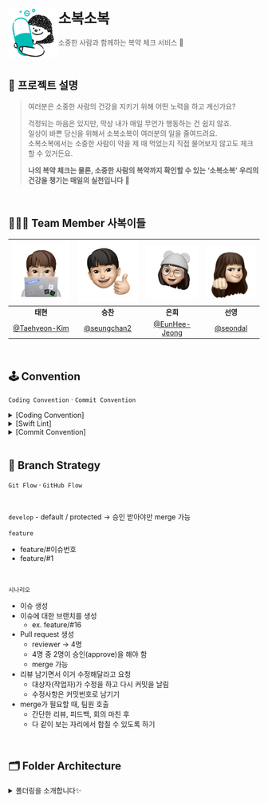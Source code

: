 # 소복소복<img src="./Asset/sobok-logo.png" align=left width=100>

> 소중한 사람과 함께하는 복약 체크 서비스 💊

<br />

## 💭 프로젝트 설명

> 여러분은 소중한 사람의 건강을 지키기 위해 어떤 노력을 하고 계신가요?  
> 
> 걱정되는 마음은 있지만, 막상 내가 매일 무언가 행동하는 건 쉽지 않죠.  
> 일상이 바쁜 당신을 위해서 소복소복이 여러분의 일을 줄여드려요.  
> 소복소복에서는 소중한 사람이 약을 제 때 먹었는지 직접 물어보지 않고도 체크할 수 있거든요.  
> 
> **나의 복약 체크는 물론, 소중한 사람의 복약까지 확인할 수 있는 ‘소복소복’**
> **우리의 건강을 챙기는 매일의 실천입니다** 🙂

<br />

## 🙋🏻‍♂️ Team Member 사복이들

|<img src="./Asset/태현.png" width=200>|<img src="./Asset/승찬.png" width=200>|<img src="./Asset/은희.png" width=200>|<img src="./Asset/선영.png" width=200>|
|:--:|:--:|:--:|:--:|
|**태현**|**승찬**|**은희**|**선영**|
|[@Taehyeon-Kim](https://github.com/Taehyeon-Kim)|[@seungchan2](https://github.com/seungchan2)|[@EunHee-Jeong](https://github.com/EunHee-Jeong)|[@seondal](https://github.com/seondal)|

<br />

## 🕹 Convention

`Coding Convention` · `Commit Convention`

<details markdown="1">
<summary>[Coding Convention]</summary>

#### 📍 MARK 주석

```
// MARK: - Properties

// MARK: - @IBOutlet Properties

// MARK: - @IBAction Properties

// MARK: - View Life Cycle viewDidLoad(), viewWillAppear(_:) …

// MARK: - Functions

// MARK: - Extensions

// MARK: - UITableViewDataSource

// MARK: - UITableViewDelegate 프로토콜들 Extension 으로 빼기
```
<br />

#### 📍 함수 네이밍

##### **`서버통신`**

서비스함수명 + WithAPI

##### **`IBAction`**

동사원형 + 목적어
ex) touchBackButton

##### **`뷰 전환`**

pop, push, present, dismiss

동사 + To + 목적지 뷰 (다음에 보일 뷰)

( dismiss는 dismiss + 현재 뷰 )

##### **`데이터 다루기`**

- 데이터 파싱 - parse + 모델 + 결과물
    
    parseDiaryUserID
    
    sort소확행
    

##### **`초기세팅`**

- init + 목적어

ex) initPickerView

##### **`hidden unhidden`**

- show + 목적어
- hide + 목적어

##### **`뷰 UI 관련`**

- 동사원형 + 목적어

##### **`애니메이션`**

- 동사원형 + 목적어 + WithAnimation
- showButtonsWithAnimation

##### **`register`**

- register + 목적어
- registerXib

##### **`권한 위임`**

- setDelegation()
- assignDelegation()

##### **`subview로 붙이기`**

- attatch

##### **`프로토콜`**

- 뷰 이름 + View + Protocol

<br />

#### 📍 파일명 네이밍

**@IBOutlet Properties - 프로퍼티 종류 뒤에 다 쓰기 (줄임말 X)**

ex) emailTextField(O) emailTF(X)  
      loginButton(O)

**뷰 컨트롤러 파일 만들 때 뒤에 ViewController 다 쓰기 (VC (X))**

파일명 첫 글자는 대문자  
Enum 등은 첫 글자 대문자  
변수 첫 글자는 소문자
</details>


<details markdown="2">
<summary>[Swift Lint]</summary>

```
disabled_rules:
- line_length
- trailing_whitespace
- orphaned_doc_comment
- nesting
- function_body_length

opt_in_rules:
- anyobject_protocol
- let_var_whitespace

included:

excluded:
- SobokSobok/Application # AppDelegate, SceneDelegate 파일 무시
- SobokSobok/Common/NameSpace

identifier_name:
  excluded:
    - id

force_cast:
    warning              # 강제 캐스팅은 error에서 warning으로 변경

```
</details>

<details markdown="3">
<summary>[Commit Convention]</summary>

```
# 💊 [소복소복 Commit Message Template]
# ✅ [커밋 타입] 내용 (#이슈번호) 형식으로 작성
# ✅ ex. [Feat] 로그인 뷰 구현 (#1)
# ✅ 제목(title)을 아랫줄에 작성
# ✅ 최대 50글자, 제목 끝에 마침표 금지, 무엇을 했는지 명확하게 작성

########################
# ✅ 본문(body)을 아랫줄에 작성

########################
# ✅ 꼬릿말(footer)을 아랫줄에 작성

# --- COMMIT END ---
########################
# --- Commit Type ---
# 🚨 총 9개의 커밋 타입으로 구분한다.
# [Docs]   문서 작성 및 수정 작업(README 등)
# [Add]    기능이 아닌 것 생성 및 추가 작업(파일·익스텐션·프로토콜 등)
# [Feat]   새로운 기능 추가 작업
# [Style]  UI 관련 작업(UI 컴포넌트, Xib 파일, 컬러·폰트 작업 등)
# [Fix]    에러 및 버그 수정, 기능에 대한 수정 작업
# [Edit]   Fix가 아닌 모든 수정 작업(주석, 파일 및 폴더 위치, 코드 스타일 등)
# [Del]    파일, 에셋 등 삭제 작업
# [Set]    세팅 관련 작업
# [Test]   테스트 관련 작업
########################
```
</details>

<br />

## 🐾 Branch Strategy

`Git Flow` · `GitHub Flow`

<br />

`develop` - default / protected → 승인 받아야만 merge 가능

`feature`

- feature/#이슈번호
- feature/#1

<br />

`시나리오`

- 이슈 생성
- 이슈에 대한 브랜치를 생성
    - ex. feature/#16
- Pull request 생성
    - reviewer → 4명
    - 4명 중 2명이 승인(approve)을 해야 함
    - merge 가능
- 리뷰 남기면서 이거 수정해달라고 요청
    - 대상자(작업자)가 수정을 하고 다시 커밋을 날림
    - 수정사항은 커밋번호로 남기기
- merge가 필요할 때, 팀원 호출
    - 간단한 리뷰, 피드백, 회의 마친 후
    - 다 같이 보는 자리에서 합칠 수 있도록 하기

<br />

## 🗂 Folder Architecture

<details markdown="1">
<summary>폴더링을 소개합니다✨</summary>

- 🗂 Application (Application Layer에 해당하는 그룹)

    - AppDelegate.swift
    - SceneDelegate.swift
- 🗂 Common
    - 🗂 DesignSystem (ex. `Component`, `FontConverter`, `etc.`)
    - 🗂 NameSpace (ex. `Font`, `Color`, `Image`, `Xib`, `Text`, `etc.`)
    - 🗂 Extension (EasyKit에 없고 프로젝트 내에서 필요한 Extension)
    - 🗂 Protocol
- 🗂 Data
    - 🗂 Mock (Mock, Stub용으로 사용할 json 파일)
    - 🗂 Model (일반 Model)
    - 🗂 DTO (네트워크 통신용 Model)
- 🗂 Presentation
    - 🗂 Common (공통 VC)
    
        - BaseViewController
        - Navigation
        - TabBarController
    - 🗂 Splash (뷰)
    
        - SplashViewController.xib
        - SplashViewController.swift
        - 🗂 ViewModel
        - 🗂 Cell
        - 🗂 View
    - SignIn
    - SignUp
    - ...
- 🗂 Resource
    - Launch.storyboard
    - 🗂 Gif (Lottie용이 있다면 gif 파일 그룹)
    - 🗂 Font (font 파일 그룹)
    - 🗂 Assets.xcassets (`AppIcon`)
    
        - AppIcon
    - 🗂 Color.xcassets (`컬러값`)
    - 🗂 Image.xcassets (`이미지`, `아이콘`)
    
        - 에셋 추가
- 🗂 Service
    - 🗂 Network (`json 폼 회의`)
    
        - BaseRequest
        - BaseResponse
    - 🗂 Parser (Converter)
    
        - MockParser.swift
    - 🗂 Result (네트워크 통신 결과)
    
        - NetworkResult
- 🗂 Support(s)
    - 🗂 Script (스크립트 )
    - Info.plist

</details>
